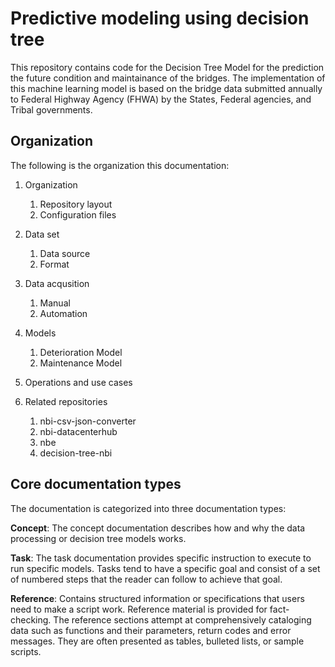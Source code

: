 # Predictive modeling using decision tree

This repository contains code for the Decision Tree Model for the prediction the future condition and maintainance of the bridges. The implementation of this machine learning model is based on the bridge data submitted annually to Federal Highway Agency (FHWA) by the States, Federal agencies, and Tribal governments.

## Organization
The following is the organization this documentation:

1. Organization
   1. Repository layout
   1. Configuration files

2. Data set
   1. Data source
   2. Format

3. Data acqusition
   1. Manual
   2. Automation

4. Models
   1. Deterioration Model
   2. Maintenance Model

5. Operations and use cases

6. Related repositories
   1. nbi-csv-json-converter
   2. nbi-datacenterhub
   3. nbe
   4. decision-tree-nbi

## Core documentation types

The documentation is categorized into three documentation types:

**Concept**:
The concept documentation describes how and why the data processing or decision tree models works.

**Task**:
The task documentation provides specific instruction to execute to run specific models. Tasks tend to have a specific goal and consist of a set of numbered steps that the reader can follow to achieve that goal.

**Reference**:
Contains structured information or specifications that users need to make a script work.
Reference material is provided for fact-checking. The reference sections attempt at comprehensively cataloging data such as functions and their parameters, return codes and error messages. They are often presented as tables, bulleted lists, or sample scripts.

